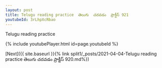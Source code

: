 ```yaml
---
layout: post
title: Telugu reading practice  తెలుగు  చదవడం  ప్రాక్టీస్ 921
youtubeId: 3rLhpXcRbao
---
```

 
 
Telugu reading practice
 
 
 
 
 


{% include youtubePlayer.html id=page.youtubeId %}
 
[Next]({{ site.baseurl }}{% link  split1/_posts/2021-04-04-Telugu reading practice  తెలుగు  చదవడం  ప్రాక్టీస్ 920.md%})
 
